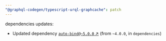 ```yaml
---
"@graphql-codegen/typescript-urql-graphcache": patch
---
```

dependencies updates:
  - Updated dependency [`auto-bind@~5.0.0` ↗︎](https://www.npmjs.com/package/auto-bind/v/5.0.0) (from `~4.0.0`, in `dependencies`)
